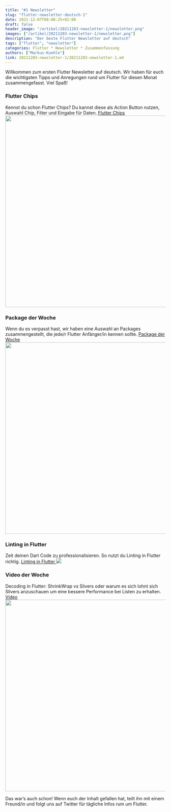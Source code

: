 ```yaml
---
title: "#1 Newsletter"
slug: "flutter-newsletter-deutsch-1" 
date: 2021-12-07T08:00:25+02:00
draft: false
header_image: "/artikel/20211203-newsletter-1/newsletter.png"
images: ["/artikel/20211203-newsletter-1/newsletter.png"]
description: "Der beste Flutter Newsletter auf deutsch"
tags: ["flutter", "newsletter"]
categories: Flutter * Newsletter * Zusammenfassung
authors: ["Markus-Kuehle"]
link: 20211203-newsletter-1/20211203-newsletter-1.md
---
```

Willkommen zum ersten Flutter Newsletter auf deutsch. Wir haben für euch die wichtigsten Tipps und Anregungen rund um Flutter für diesen Monat zusammengefasst. Viel Spaß!

### Flutter Chips
Kennst du schon Flutter Chips?
Du kannst diese als Action Button nutzen, Auswahl Chip, Filter und Eingabe für Daten.
<a href="https://medium.flutterdevs.com/chip-widgets-in-flutter-7a2d3d34597c" target="_blank" rel="noopener">Flutter Chips <br>
<img src="/artikel/20211203-newsletter-1/chips.png" style="width:600px" class="img-fluid"></a>


### Package der Woche
Wenn du es verpasst hast, wir haben eine Auswahl an Packages zusammengestellt, die jede/r Flutter Anfänger/in kennen sollte.
<a href="https://flutter.de/artikel/top-5-flutter-packages-die-jeder-kennen-sollte.html" target="_blank" rel="noopener">Package der Woche <br>
<img style="width:600px" class="img-fluid" src="/artikel/20211124-flutter-packages/images/header.jpg"></a>


### Linting in Flutter
Zeit deinen Dart Code zu professionalisieren. So nutzt du Linting in Flutter richtig.
<a href="https://rydmike.com/blog_flutter_linting" style="width:600px" target="_blank" rel="noopener">Linting in Flutter <img src="/artikel/20211203-newsletter-1/rydmike.png" class="img-fluid"></a>


### Video der Woche
Decoding in Flutter: ShrinkWrap vs Slivers oder warum es sich lohnt sich Slivers anzuschauen um eine bessere Performance bei Listen zu erhalten.
<a href="https://youtu.be/LUqDNnv_dh0" target="_blank" rel="noopener">Video <br><img style="width:600px" src="/artikel/20211203-newsletter-1/decoding.png" class="img-fluid"></a>



Das war’s auch schon! Wenn euch der Inhalt gefallen hat, teilt ihn mit einem Freund/in und folgt uns auf Twitter für tägliche Infos rum um Flutter.
